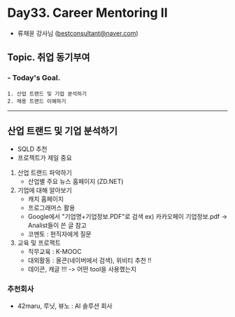 # Day33. Career Mentoring II
- 류채윤 강사님 (bestconsultant@naver.com)

## Topic. 취업 동기부여
### - Today's Goal.
    1. 산업 트랜드 및 기업 분석하기
    2. 채용 트랜드 이해하기

<hr>

## 산업 트랜드 및 기업 분석하기
- SQLD 추천 
- 프로젝트가 제일 중요

1. 산업 트랜드 파악하기
    - 산업별 주요 뉴스 홈페이지 (ZD.NET) 
2. 기업에 대해 알아보기
    - 캐치 홈페이지
    - 프로그래머스 활용
    - Google에서 "기업명+기업정보.PDF"로 검색
        ex) 카카오페이 기업정보.pdf -> Analist들이 쓴 글 참고
    - 코멘토 : 현직자에게 질문
3. 교육 및 프로젝트
    - 직무교육 : K-MOOC
    - 대외활동 : 올콘(네이버에서 검색), 위비티 추천 !!
    - 데이콘, 캐글 !!! -> 어떤 tool을 사용했는지                                              

### 추천회사
- 42maru, 루닛, 뷰노 : AI 솔루션 회사
